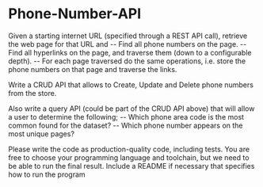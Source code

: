 Phone-Number-API
================

Given a starting internet URL (specified through a REST API call), retrieve the web page for that URL and    -- Find all phone numbers on the page.   -- Find all hyperlinks on the page, and traverse them (down to a configurable depth).    -- For each page traversed do the same operations, i.e. store the phone numbers on that page and traverse the links.


Write a CRUD API that allows to Create, Update and Delete phone numbers from the store.  

 Also write a query API (could be part of the CRUD API above) that will allow a user to determine the following;
 -- Which phone area code is the most common found for the dataset?
 -- Which phone number appears on the most unique pages?
 
Please write the code as production-quality code, including tests. You are free to choose your programming language and toolchain, but we need to be able to run the final result. Include a README if necessary that specifies how to run the program
